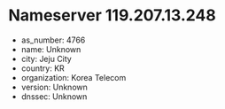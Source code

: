 # Nameserver 119.207.13.248

* as_number: 4766
* name: Unknown
* city: Jeju City
* country: KR
* organization: Korea Telecom
* version: Unknown
* dnssec: Unknown
